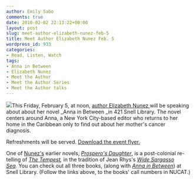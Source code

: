 ```yaml
---
author: Emily Sabo
comments: true
date: 2010-02-02 22:13:22+00:00
layout: post
slug: meet-author-elizabeth-nunez-feb-5
title: Meet Author Elizabeth Nunez Feb. 5
wordpress_id: 933
categories:
- Read, Listen, Watch
tags:
- Anna in Between
- Elizabeth Nunez
- Meet the Author
- Meet the Author Series
- Meet the Author talks
---
```


![](https://contentcafe2.btol.com/ContentCafe/Jacket.aspx?UserID=iii1neuniv&Password=neuniv&Return=T&type=L&Value=9781933354842%20(hbk.)&Options=Y)This Friday, February 5, at noon, [author Elizabeth Nunez ](http://authors.aalbc.com/elizabet.htm)will be speaking about about her novel _Anna in Between _in 421 Snell Library. The novel centers around Anna, a New York City-based editor who returns to her home in the Caribbean only to find out about her mother's cancer diagnosis. 

Refreshments will be served. [Download the event flyer.](http://www.lib.neu.edu/snippets/wp-content/uploads/2010/02/NunezSketch.pdf)

One of [Nunez's](http://nucat.lib.neu.edu/search~S13?/aNunez,+Elizabeth./anunez+elizabeth/-3%2C-1%2C0%2CE/2exact&FF=anunez+elizabeth&1%2C7%2C) earlier novels, _[Prospero's Daughter](http://nucat.lib.neu.edu/search~S13?/Xprospero%27s+daughter&SORT=D/Xprospero%27s+daughter&SORT=D&SUBKEY=prospero's%20daughter/1%2C2%2C2%2CE/frameset&FF=Xprospero%27s+daughter&SORT=D&1%2C1%2C)_, is a post-colonial re-telling of _[The Tempest](http://nucat.lib.neu.edu/search~S13?/Xthe+tempest&searchscope=13&SORT=DZ/Xthe+tempest&searchscope=13&SORT=DZ&extended=1&SUBKEY=the%20tempest/1%2C211%2C211%2CE/frameset&FF=Xthe+tempest&searchscope=13&SORT=DZ&7%2C7%2C#),_ in the tradition of Jean Rhys's _[Wide Sargasso Sea](http://nucat.lib.neu.edu/search~S13?/Xwide+sargasso+sea&searchscope=13&SORT=DZ/Xwide+sargasso+sea&searchscope=13&SORT=DZ&extended=1&SUBKEY=wide%20sargasso%20sea/1%2C17%2C17%2CE/frameset&FF=Xwide+sargasso+sea&searchscope=13&SORT=DZ&1%2C1%2C)._ You can check out all three books, (along with _[Anna in Between](http://nucat.lib.neu.edu/search~S13?/Xanna+in+between&searchscope=13&SORT=DZ/Xanna+in+between&searchscope=13&SORT=DZ&extended=1&SUBKEY=anna%20in%20between/1%2C65%2C65%2CE/frameset&FF=Xanna+in+between&searchscope=13&SORT=DZ&1%2C1%2C)_) at Snell Library. (Follow the links above, to the books' call numbers in NUCAT.)
